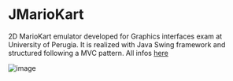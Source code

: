 # JMarioKart

2D MarioKart emulator developed for Graphics interfaces exam at University of Perugia. It is realized with Java Swing framework and structured following a MVC pattern.
All infos [here](https://github.com/Alegelx24/JMarioKart/blob/main/tesina/Documento%20JMarioKart-AlessandroGelsi.pdf)

![image](https://github.com/Alegelx24/JMarioKart/assets/79928745/b1b324e7-8c96-4ac4-be78-fa86dd4b2c67)
